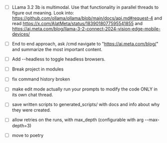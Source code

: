 - [ ] LLama 3.2 3b is multimodal. Use that functionality in parallel threads to figure out meaning. Look into: https://github.com/ollama/ollama/blob/main/docs/api.md#request-4 and read https://x.com/AIatMeta/status/1839018077595541855 and https://ai.meta.com/blog/llama-3-2-connect-2024-vision-edge-mobile-devices/

- [ ] End to end approach, ask /cmd navigate to "https://ai.meta.com/blog/" and summarize the most important content. 
- [ ] Add --headless to toggle headless browsers.
- [ ] Break project in modules
- [ ] fix command history broken
- [ ] make edit mode actually run your prompts to modify the code ONLY in its own chat thread.
- [ ] save written scripts to generated_scripts/ with docs and info about why they were created.
- [ ] allow retries on the runs, with max_depth (configurable with arg --max-depth=3)
- [ ] move to poetry